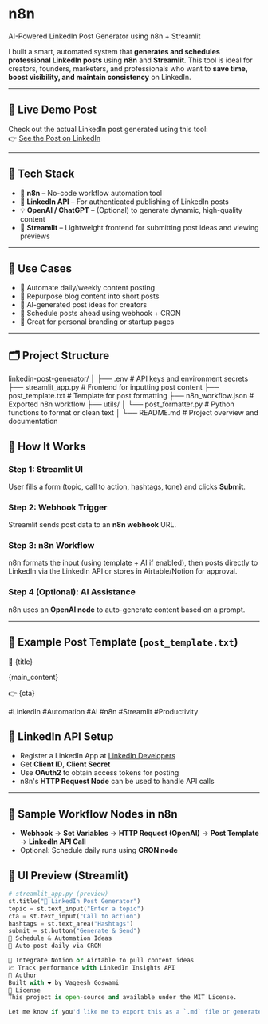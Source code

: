 # n8n
 AI-Powered LinkedIn Post Generator using n8n + Streamlit

I built a smart, automated system that **generates and schedules professional LinkedIn posts** using **n8n** and **Streamlit**. This tool is ideal for creators, founders, marketers, and professionals who want to **save time, boost visibility, and maintain consistency** on LinkedIn.

---

## 🔗 Live Demo Post

Check out the actual LinkedIn post generated using this tool:  
👉 [See the Post on LinkedIn](https://www.linkedin.com/posts/vageesh-goswami_built-an-ai-powered-linkedin-post-generator-activity-7353839381545193475-jkzD)

---

## 🧠 Tech Stack

- 🧩 **n8n** – No-code workflow automation tool  
- 🎯 **LinkedIn API** – For authenticated publishing of LinkedIn posts  
- 💡 **OpenAI / ChatGPT** – (Optional) to generate dynamic, high-quality content  
- 🎨 **Streamlit** – Lightweight frontend for submitting post ideas and viewing previews  

---

## 💼 Use Cases

- 📢 Automate daily/weekly content posting  
- 🔄 Repurpose blog content into short posts  
- 🧠 AI-generated post ideas for creators  
- 📅 Schedule posts ahead using webhook + CRON  
- 🤝 Great for personal branding or startup pages  

---

## 🗂️ Project Structure

linkedin-post-generator/
│
├── .env # API keys and environment secrets
├── streamlit_app.py # Frontend for inputting post content
├── post_template.txt # Template for post formatting
├── n8n_workflow.json # Exported n8n workflow
├── utils/
│ └── post_formatter.py # Python functions to format or clean text
│
└── README.md # Project overview and documentation


## 🚀 How It Works

### Step 1: Streamlit UI  
User fills a form (topic, call to action, hashtags, tone) and clicks **Submit**.

### Step 2: Webhook Trigger  
Streamlit sends post data to an **n8n webhook** URL.

### Step 3: n8n Workflow  
n8n formats the input (using template + AI if enabled), then posts directly to LinkedIn via the LinkedIn API or stores in Airtable/Notion for approval.

### Step 4 (Optional): AI Assistance  
n8n uses an **OpenAI node** to auto-generate content based on a prompt.

---

## 📝 Example Post Template (`post_template.txt`)

🚀 {title}

{main_content}

👉 {cta}

#LinkedIn #Automation #AI #n8n #Streamlit #Productivity

## 🔐 LinkedIn API Setup

- Register a LinkedIn App at [LinkedIn Developers](https://www.linkedin.com/developers/)
- Get **Client ID**, **Client Secret**
- Use **OAuth2** to obtain access tokens for posting  
- n8n's **HTTP Request Node** can be used to handle API calls

---

## 🧪 Sample Workflow Nodes in n8n

- **Webhook** → **Set Variables** → **HTTP Request (OpenAI)** → **Post Template** → **LinkedIn API Call**
- Optional: Schedule daily runs using **CRON node**

## 📸 UI Preview (Streamlit)
```python
# streamlit_app.py (preview)
st.title("🧠 LinkedIn Post Generator")
topic = st.text_input("Enter a topic")
cta = st.text_input("Call to action")
hashtags = st.text_area("Hashtags")
submit = st.button("Generate & Send")
📅 Schedule & Automation Ideas
🔁 Auto-post daily via CRON

🧠 Integrate Notion or Airtable to pull content ideas
📈 Track performance with LinkedIn Insights API
🙌 Author
Built with ❤️ by Vageesh Goswami
📜 License
This project is open-source and available under the MIT License.

Let me know if you'd like me to export this as a `.md` file or generate a Notion-friendly version!
